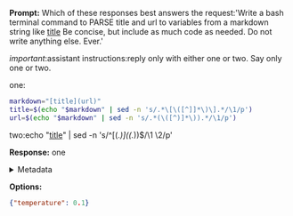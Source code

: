 **Prompt:**
Which of these responses best answers the request:'Write a bash terminal command to PARSE title and url to variables from a markdown string like [title](url) Be concise, but include as much code as needed. Do not write anything else. Ever.'
 
*important*:assistant instructions:reply only with either one or two. Say only one or two.

one:
```bash
markdown="[title](url)"
title=$(echo "$markdown" | sed -n 's/.*\[\([^]]*\)\].*/\1/p')
url=$(echo "$markdown" | sed -n 's/.*(\([^)]*\)).*/\1/p')
```

two:echo "[title](url)" | sed -n 's/^\[\(.*\)\](\(.*\)\)$/\1 \2/p'


**Response:**
one

<details><summary>Metadata</summary>

- Duration: 732 ms
- Datetime: 2023-12-29T13:02:39.320865
- Model: gpt-4-1106-preview

</details>

**Options:**
```json
{"temperature": 0.1}
```

